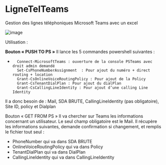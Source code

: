# LigneTelTeams
Gestion des lignes téléphoniques Microsoft Teams avec un excel


						
![image](https://github.com/user-attachments/assets/64f08472-acae-414a-84c3-6fb939f0bfdb)


Utilisation : 

<b>Bouton « PUSH TO PS »</b>
Il lance les 5 commandes powershell suivantes : 
-		Connect-MicrosoftTeams : ouverture de la console PSTeams avec droit admin demandé
		Set-CsPhoneNumberAssignment  : Pour ajout du numéro + direct routing + location
		Grant-CsOnlineVoiceRoutingPolicy : Pour ajout de la Policy
		Grant-CsTenantDialPlan : Pour ajout du dialPlan
		Grant-CsCallingLineIdentity : Pour ajout d’une calling Line Identity 

Il a donc besoin de : Mail, SDA BRUTE, CallingLineIdentity (pas obligatoire), Site ID, policy et Dialplan


Bouton « GET FROM PS »
Il va chercher sur Teams les informations concernant un utilisateur. Le seul champ obligatoire est le Mail.
Il récupère les informations suivantes, demande confirmation si changement, et remplis le fichier tout seul : 
-	PhoneNumber qui va dans SDA BRUTE
-	OnlineVoiceRoutingPolicy qui va dans Policy
-	TenantDialPlan qui va dans DialPlan
-	CallingLineIdentity qui va dans CallingLineIdentity

